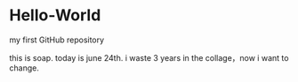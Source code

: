 # Hello-World
my first GitHub repository

this is soap.
today is june 24th.
i waste 3 years in the collage，now i want to change.

